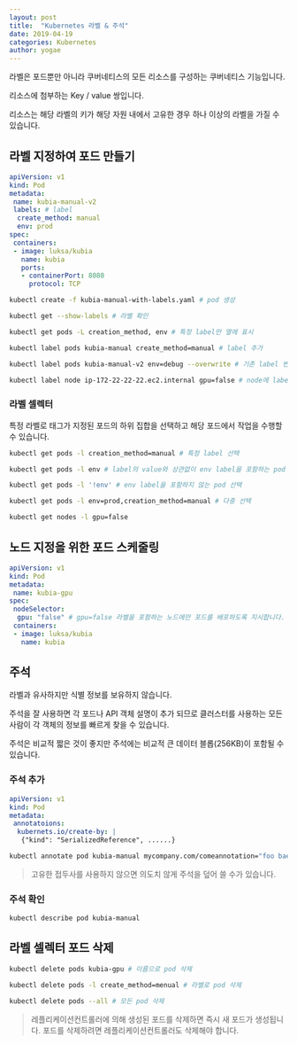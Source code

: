 ```yaml
---
layout: post
title:  "Kubernetes 라벨 & 주석"
date: 2019-04-19
categories: Kubernetes
author: yogae
---
```


라벨은 포드뿐만 아니라 쿠버네티스의 모든 리소스를 구성하는 쿠버네티스 기능입니다.

리소스에 첨부하는 Key / value 쌍입니다.

리소스는 해당 라벨의 키가 해당 자원 내에서 고유한 경우 하나 이상의 라벨을 가질 수 있습니다.

## 라벨 지정하여 포드 만들기

```yaml
apiVersion: v1
kind: Pod
metadata:
 name: kubia-manual-v2
 labels: # label
  create_method: manual
  env: prod
spec:
 containers:
 - image: luksa/kubia
   name: kubia
   ports:
   - containerPort: 8080
	 protocol: TCP
```

```bash
kubectl create -f kubia-manual-with-labels.yaml # pod 생성

kubectl get --show-labels # 라벨 확인

kubectl get pods -L creation_method, env # 특정 label만 열에 표시

kubectl label pods kubia-manual create_method=manual # label 추가

kubectl label pods kubia-manual-v2 env=debug --overwrite # 기존 label 변경

kubectl label node ip-172-22-22-22.ec2.internal gpu=false # node에 label
```

### 라벨 셀렉터

특정 라벨로 태그가 지정된 포드의 하위 집합을 선택하고 해당 포드에서 작업을 수행할 수 있습니다.

```bash
kubectl get pods -l creation_method=manual # 특정 label 선택

kubectl get pods -l env # label의 value와 상관없이 env label을 포함하는 pod 선택

kubectl get pods -l '!env' # env label을 포함하지 않는 pod 선택

kubectl get pods -l env=prod,creation_method=manual # 다중 선택

kubectl get nodes -l gpu=false
```

## 노드 지정을 위한 포드 스케줄링

```yaml
apiVersion: v1
kind: Pod
metadata:
 name: kubia-gpu
spec:
 nodeSelector: 
  gpu: "false" # gpu=false 라벨을 포함하는 노드에만 포드를 배포하도록 지시합니다.
 containers:
 - image: luksa/kubia
   name: kubia
```

## 주석

라벨과 유사하지만 식별 정보를 보유하지 않습니다.

주석을 잘 사용하면 각 포드나 API 객체 설명이 추가 되므로 클러스터를 사용하는 모든 사람이 각 객체의 정보를 빠르게 찾을 수 있습니다.

주석은 비교적 짧은 것이 좋지만 주석에는 비교적 큰 데이터 블롭(256KB)이 포함될 수 있습니다.

### 주석 추가

```yaml
apiVersion: v1
kind: Pod
metadata:
 annotatoions:
  kubernets.io/create-by: |
   {"kind": "SerializedReference", ......}
```

```bash
kubectl annotate pod kubia-manual mycompany.com/comeannotation="foo bae"
```

> 고유한 접두사를 사용하지 않으면 의도치 않게 주석을 덮어 쓸 수가 있습니다.

### 주석 확인

```bash
kubectl describe pod kubia-manual
```

## 라벨 셀렉터 포드 삭제

```bash
kubectl delete pods kubia-gpu # 이름으로 pod 삭제

kubectl delete pods -l create_method=menual # 라벨로 pod 삭제

kubectl delete pods --all # 모든 pod 삭제
```

> 레플리케이션컨트롤러에 의해 생성된 포드를 삭제하면 즉시 새 포드가 생성됩니다. 포드를 삭제하려면 레플리케이션컨트롤러도 삭제해야 합니다.

